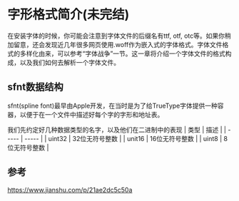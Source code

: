 # 字形格式简介(未完结)

在安装字体的时候，你可能会注意到字体文件的后缀名有ttf, otf, otc等。如果你稍加留意，还会发现近几年很多网页使用.woff作为嵌入式的字体格式。字体文件格式的多样化由来，可以参考“字体战争”一节。这一章将介绍一个字体文件的格式构成，以及我们如何去解析一个字体文件。

## sfnt数据结构

sfnt(spline font)最早由Apple开发，在当时是为了给TrueType字体提供一种容器，以便于在一个文件中描述好每个字的字形和地址表。

我们先约定好几种数据类型的名字，以及他们在二进制中的表现
| 类型 | 描述 |
| ----- | ----- |
| uint32 | 32位无符号整数 |
| unit16 | 16位无符号整数 |
| uint8 | 8位无符号整数 |

## 参考

<https://www.jianshu.com/p/21ae2dc5c50a>